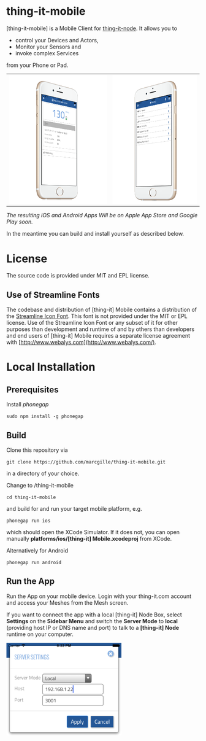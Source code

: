 # thing-it-mobile

[thing-it-mobile] is a Mobile Client for [thing-it-node](https://github.com/marcgille/thing-it-node). It allows you to

* control your Devices and Actors,
* Monitor your Sensors and
* invoke complex Services

from your Phone or Pad.

<table>
    <tr>
        <td>
            <img src="./documentation/images/iphone-side-with-heartrate.png" style="">
        </td>
        <td>
            <img src="./documentation/images/iphone-side-with-node.png" style="">
        </td>
    </tr>
</table>

*The resulting iOS and Android Apps Will be on Apple App Store and Google Play soon.*

In the meantime you can build and install yourself as described below.

# License

The source code is provided under MIT and EPL license.

## Use of Streamline Fonts

The codebase and distribution of [thing-it] Mobile contains a distribution of the [Streamline Icon Font](http://www.streamlineicons.com/). 
This font is not provided under the MIT or EPL license. Use of the Streamline Icon Font or any subset 
of it for other purposes than development and runtime of and by others than developers and end users of [thing-it] Mobile 
requires a separate license agreement with [http://www.webalys.com](http://www.webalys.com/). 

# Local Installation

## Prerequisites

Install *phonegap*

```
sudo npm install -g phonegap
```

## Build

Clone this repository via

```
git clone https://github.com/marcgille/thing-it-mobile.git
```

in a directory <rootDir> of your choice.

Change to <rootDir>/thing-it-mobile

```
cd thing-it-mobile
```

and build for and run your target mobile platform, e.g.

```
phonegap run ios
```

which should open the XCode Simulator. If it does not, you can open manually **platforms/ios/[thing-it] Mobile.xcodeproj** from XCode.

Alternatively for Android

```
phonegap run android
```

## Run the App

Run the App on your mobile device. Login with your thing-it.com account and access your Meshes from the Mesh screen.

If you want to connect the app with a local [thing-it] Node Box, select **Settings** on the **Sidebar Menu** and switch the **Server Mode** to **local** (providing host IP or DNS name and port)
to talk to a **[thing-it] Node** runtime on your computer.

 <img src="./documentation/images/server-settings.png" width=300>
